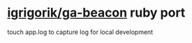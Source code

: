 # [igrigorik/ga-beacon](https://github.com/igrigorik/ga-beacon) ruby port

touch app.log to capture log for local development
